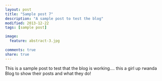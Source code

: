 ```yaml
---
layout: post
title: "Sample post 7"
description: "A sample post to test the blog"
modified: 2013-12-22
tags: [sample post]

image:
  feature: abstract-3.jpg
  
comments: true
share: true
---
```


This is a sample post to test that the blog is working....
this a girl up rwanda Blog to show their posts and what they do!